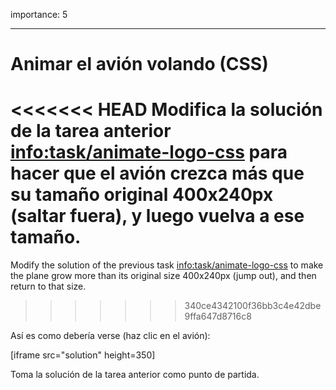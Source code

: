 importance: 5

---

# Animar el avión volando (CSS)

<<<<<<< HEAD
Modifica la solución de la tarea anterior <info:task/animate-logo-css> para hacer que el avión crezca más que su tamaño original 400x240px (saltar fuera), y luego vuelva a ese tamaño.
=======
Modify the solution of the previous task <info:task/animate-logo-css> to make the plane grow more than its original size 400x240px (jump out), and then return to that size.
>>>>>>> 340ce4342100f36bb3c4e42dbe9ffa647d8716c8

Así es como debería verse (haz clic en el avión):

[iframe src="solution" height=350]

Toma la solución de la tarea anterior como punto de partida.
